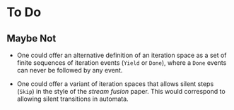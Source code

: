 # To Do

## Maybe Not

* One could offer an alternative definition of an iteration space
  as a set of finite sequences of iteration events (`Yield` or `Done`),
  where a `Done` events can never be followed by any event.

* One could offer a variant of iteration spaces that allows silent steps
  (`Skip`) in the style of the *stream fusion* paper. This would
  correspond to allowing silent transitions in automata.
